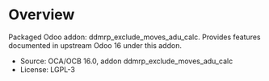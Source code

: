 # Overview

Packaged Odoo addon: ddmrp_exclude_moves_adu_calc. Provides features documented in upstream Odoo 16 under this addon.

- Source: OCA/OCB 16.0, addon ddmrp_exclude_moves_adu_calc
- License: LGPL-3
